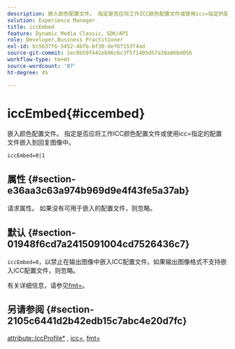 ```yaml
---
description: 嵌入颜色配置文件。 指定是否应将工作ICC颜色配置文件或使用icc=指定的配置文件嵌入到回复图像中。
solution: Experience Manager
title: iccEmbed
feature: Dynamic Media Classic，SDK/API
role: Developer,Business Practitioner
exl-id: bc5637f6-5452-4bfb-bf30-def6f153f4ad
source-git-commit: 1ec8b59f442eb96c6c3f5f1405d57a38a86bd056
workflow-type: tm+mt
source-wordcount: '97'
ht-degree: 4%

---
```


# iccEmbed{#iccembed}

嵌入颜色配置文件。 指定是否应将工作ICC颜色配置文件或使用icc=指定的配置文件嵌入到回复图像中。

`iccEmbed=0|1`

## 属性 {#section-e36aa3c63a974b969d9e4f43fe5a37ab}

请求属性。 如果没有可用于嵌入的配置文件，则忽略。

## 默认 {#section-01948f6cd7a2415091004cd7526436c7}

`iccEmbed=0`，以禁止在输出图像中嵌入ICC配置文件。如果输出图像格式不支持嵌入ICC配置文件，则忽略。

有关详细信息，请参见[fmt=](../../../../../is-api/http-ref/image-serving-api-ref/c-http-protocol-reference/c-command-reference/r-is-http-fmt.md#reference-cdf10043423b45ba9fe15157fb3ae37a)。

## 另请参阅 {#section-2105c6441d2b42edb15c7abc4e20d7fc}

[attribute::IccProfile*](../../../../../is-api/image-catalog/image-serving-api-ref/c-image-catalog-reference/c-icc-profile-map-reference/c-icc-profile-map-reference.md#concept-57b9148ce55249cd825cb7ee19ed057c) ,  [icc=](../../../../../is-api/http-ref/image-serving-api-ref/c-http-protocol-reference/c-command-reference/r-icc.md#reference-182b5679e21e4df3b4d330535a5a7517),  [fmt=](../../../../../is-api/http-ref/image-serving-api-ref/c-http-protocol-reference/c-command-reference/r-is-http-fmt.md#reference-cdf10043423b45ba9fe15157fb3ae37a)
